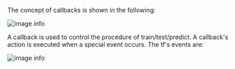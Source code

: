 

The concept of callbacks is shown in the following:

![image info](../figs/callback_concept.png)

A callback is used to control the procedure of train/test/predict. A callback's action is executed when a special event occurs. The tf's events are:

![image info](../figs/events.png)
